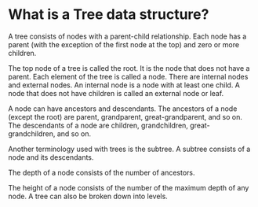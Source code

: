 # What is a Tree data structure?

A tree consists of nodes with a parent-child relationship. Each node has a parent (with the exception of the first node at the top) and zero or more children. 

The top node of a tree is called the root. It is the node that does not have a parent. Each element of the tree is called a node. There are internal nodes and external nodes. An internal node is a node with at least one child. A node that does not have children is called an external node or leaf. 

A node can have ancestors and descendants. The ancestors of a node (except the root) are parent, grandparent, great-grandparent, and so on. The descendants of a node are children, grandchildren, great-grandchildren, and so on. 

Another terminology used with trees is the subtree. A subtree consists of a node and its descendants. 

The depth of a node consists of the number of ancestors. 

The height of a node consists of the number of the maximum depth of any node. A tree can also be broken down into levels. 